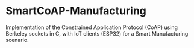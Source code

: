 # SmartCoAP-Manufacturing
Implementation of the Constrained Application Protocol (CoAP) using Berkeley sockets in C, with IoT clients (ESP32) for a Smart Manufacturing scenario.
